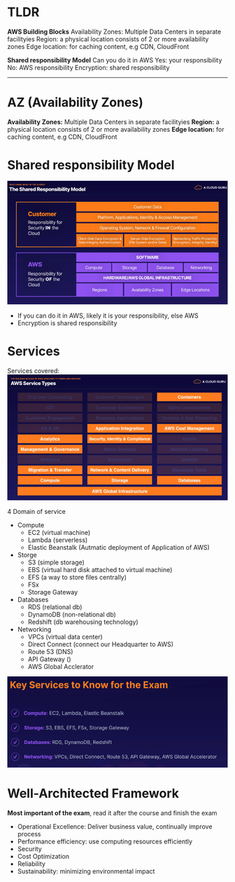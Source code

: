 # TLDR
**AWS Building Blocks**
Availability Zones: Multiple Data Centers in separate facilityies
Region: a physical location consists of 2 or more availability zones
Edge location: for caching content, e.g CDN, CloudFront

**Shared responsibility Model**
Can you do it in AWS
Yes: your responsibility
No: AWS responsibility
Encryption: shared responsibility



---
# AZ (Availability Zones)
**Availability Zones:** Multiple Data Centers in separate facilityies
**Region:** a physical location consists of 2 or more availability zones
**Edge location:** for caching content, e.g CDN, CloudFront


# Shared responsibility Model
![](../../../z.Images/Pasted%20image%2020230606141203.png)

- If you can do it in AWS, likely it is your responsibility, else AWS
- Encryption is shared responsibility

# Services

Services covered: 
![](../../../z.Images/Pasted%20image%2020230606140432.png)

4 Domain of service

- Compute
	- EC2 (virtual machine)
	- Lambda (serverless)
	- Elastic Beanstalk (Autmatic deployment of Application of AWS)
- Storge
	- S3 (simple storage)
	- EBS (virtual hard disk attached to virtual machine)
	- EFS (a way to store files centrally)
	- FSx
	- Storage Gateway
- Databases
	- RDS (relational db)
	- DynamoDB (non-relational db)
	- Redshift (db warehousing technology)
- Networking
	- VPCs (virtual data center)
	- Direct Connect (connect our Headquarter to AWS)
	- Route 53 (DNS)
	- API Gateway ()
	- AWS Global Acclerator

![](../../../z.Images/Pasted%20image%2020230606142042.png)


# Well-Architected Framework
**Most important of the exam**, read it after the course and finish the exam

- Operational Excellence: Deliver business value, continually improve process
- Performance efficiency: use computing resources efficiently
- Security
- Cost Optimization
- Reliability
- Sustainability: minimizing environmental impact



